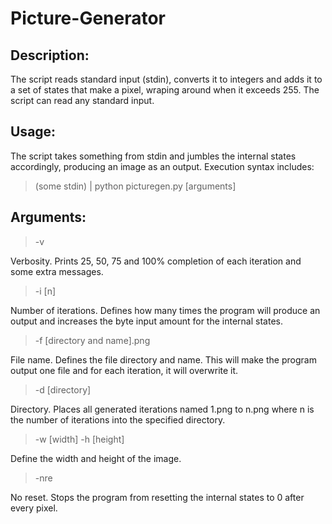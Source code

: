 # Picture-Generator

## Description:
The script reads standard input (stdin), converts it to integers and adds it to a set of states that make a pixel, wraping around when it exceeds 255. The script can read any standard input.

## Usage:
The script takes something from stdin and jumbles the internal states accordingly, producing an image as an output.
Execution syntax includes:
> (some stdin) | python picturegen.py [arguments]

## Arguments:

> -v

Verbosity. Prints 25, 50, 75 and 100% completion of each iteration and some extra messages.

> -i [n]

Number of iterations. Defines how many times the program will produce an output and increases the byte input amount for the internal states.

> -f [directory and name].png

File name. Defines the file directory and name. This will make the program output one file and for each iteration, it will overwrite it.

> -d [directory]

Directory. Places all generated iterations named 1.png to n.png where n is the number of iterations into the specified directory.

> -w [width]
> -h [height]

Define the width and height of the image.

> -nre

No reset. Stops the program from resetting the internal states to 0 after every pixel.
